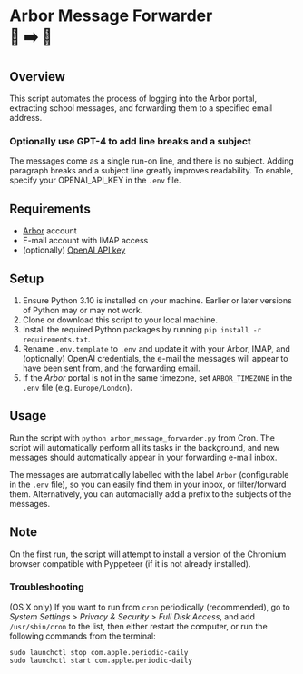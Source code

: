 # Arbor Message Forwarder<br />🌳 ➡️ 📧

## Overview
This script automates the process of logging into the Arbor portal, extracting school messages, and forwarding them to a specified email address.

### Optionally use GPT-4 to add line breaks and a subject
The messages come as a single run-on line, and there is no subject. Adding paragraph breaks and a subject line greatly improves readability. To enable, specify your OPENAI_API_KEY in the `.env` file.

## Requirements

- [Arbor](https://login.arbor.sc/) account
- E-mail account with IMAP access
- (optionally) [OpenAI API key](https://platform.openai.com/api-keys)

## Setup
1. Ensure Python 3.10 is installed on your machine. Earlier or later versions of Python may or may not work.
2. Clone or download this script to your local machine.
3. Install the required Python packages by running `pip install -r requirements.txt`.
4. Rename `.env.template` to `.env` and update it with your Arbor, IMAP, and (optionally) OpenAI credentials, the e-mail the messages will appear to have been sent from, and the forwarding email.
5. If the *Arbor* portal is not in the same timezone, set `ARBOR_TIMEZONE` in the `.env` file (e.g. `Europe/London`).

## Usage
Run the script with `python arbor_message_forwarder.py` from Cron. The script will automatically perform all its tasks in the background, and new messages should automatically appear in your forwarding e-mail inbox.

The messages are automatically labelled with the label `Arbor` (configurable in the `.env` file), so you can easily find them in your inbox, or filter/forward them. Alternatively, you can automacially add a prefix to the subjects of the messages.

## Note
On the first run, the script will attempt to install a version of the Chromium browser compatible with Pyppeteer (if it is not already installed).

### Troubleshooting

(OS X only) If you want to run from `cron` periodically (recommended), go to *System Settings > Privacy & Security > Full Disk Access*, and add `/usr/sbin/cron` to the list, then either restart the computer, or run the following commands from the terminal:

```
sudo launchctl stop com.apple.periodic-daily
sudo launchctl start com.apple.periodic-daily
```
